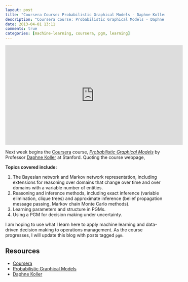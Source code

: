 ```yaml
---
layout: post
title: "Coursera Course: Probabilistic Graphical Models - Daphne Koller"
description: "Coursera Course: Probabilistic Graphical Models - Daphne Koller"
date: 2013-04-01 13:11
comments: true
categories: [machine-learning, coursera, pgm, learning]
---
```


<iframe width="560" height="315" src="https://www.youtube.com/embed/bVMBe50GfnI" frameborder="0" allowfullscreen></iframe>  

Next week begins the [Coursera](https://www.coursera.org/) course, *[Probabilistic Graphical Models](https://www.coursera.org/course/pgm)* by Professor [Daphne Koller](http://ai.stanford.edu/~koller/) at Stanford. Quoting the course webpage,


**Topics covered include:**

1. The Bayesian network and Markov network representation, including extensions for reasoning over domains that change over time and over domains with a variable number of entities.
2. Reasoning and inference methods, including exact inference (variable elimination, clique trees) and approximate inference (belief propagation message passing, Markov chain Monte Carlo methods).
3. Learning parameters and structure in PGMs.
4. Using a PGM for decision making under uncertainty.

I am hoping to use what I learn here to apply machine learning and data-driven decision making to operations management. As the course progresses, I will update this blog with posts tagged ```pgm```.

## Resources
+ [Coursera](https://www.coursera.org/)
+ [Probabilistic Graphical Models](https://www.coursera.org/course/pgm)
+ [Daphne Koller](http://ai.stanford.edu/~koller/)
